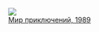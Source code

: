 ![](/books/adventure/Сергей%20Александрович%20Абрамов/Мир%20приключений,%201989.jpg)  
[Мир приключений, 1989](/books/adventure/Сергей%20Александрович%20Абрамов/Мир%20приключений,%201989)
